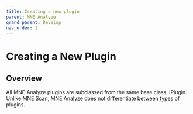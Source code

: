 ```yaml
---
title: Creating a new plugin
parent: MNE Analyze
grand_parent: Develop
nav_order: 1
---
```

# Creating a New Plugin

## Overview

All MNE Analyze plugins are subclassed from the same base class, IPlugin. Unlike MNE Scan, MNE Analyze does not differentiate between types of plugins.
